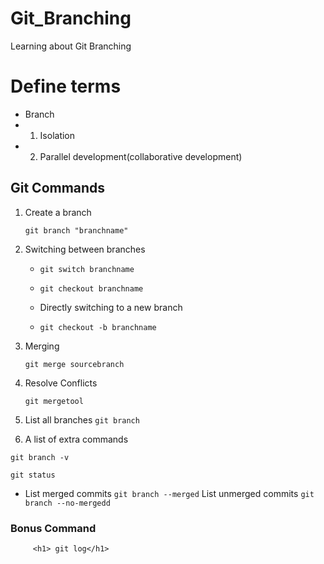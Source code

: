 # Git_Branching
Learning about Git Branching

# Define terms
- Branch
- 1. Isolation
- 2. Parallel development(collaborative development)

## Git Commands
1. Create a branch

     `git branch "branchname"`


2. Switching between branches

    - `git switch branchname`
    - `git checkout branchname`

    - Directly switching to a new branch
   
   
   -  `git checkout -b branchname`
   


3. Merging

   `git merge sourcebranch`


4. Resolve Conflicts 

    `git mergetool`


5. List all branches 
`git branch`

6. A list of extra commands

`git branch -v`


`git status`

- List merged commits
`git branch --merged`
 List unmerged commits
`git branch --no-mergedd`


### Bonus Command
```code
     <h1> git log</h1>
```